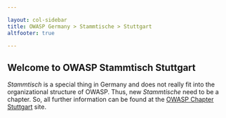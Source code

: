 ```yaml
---

layout: col-sidebar
title: OWASP Germany > Stammtische > Stuttgart
altfooter: true

---
```


## Welcome to OWASP Stammtisch Stuttgart

_Stammtisch_ is a special thing in Germany and does not really fit into the organizational structure of OWASP. Thus, new _Stammtische_ need to be a chapter. So, all further information can be found at the [OWASP Chapter Stuttgart](https://owasp.org/www-chapter-stuttgart/) site.  
